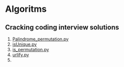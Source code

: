 # Algoritms
Cracking coding interview solutions
----------------------------------
1. [Palindrome_permutation.py](Palindrome_permutation.py)
2. [isUnique.py](isUnique.py)
3. [is_permutation.py](is_permutation.py)
4. [urlify.py](urlify.py)
4. 

